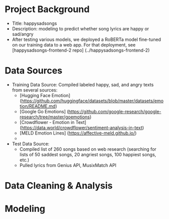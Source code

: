 # Project Background
- Title: happysadsongs
- Description: modeling to predict whether song lyrics are happy or sad/angry
- After testing various models, we deployed a RoBERTa model fine-tuned on our training data to a web app. For that deployment, see [happysadsongs-frontend-2 repo] (../happysadsongs-frontend-2) 

# Data Sources
- Training Data Source: 
  Compiled labeled happy, sad, and angry texts from several sources: 
    - [Hugging Face Emotion] (https://github.com/huggingface/datasets/blob/master/datasets/emotion/README.md)
    - [Google Go Emotions] (https://github.com/google-research/google-research/tree/master/goemotions)
    - [Crowdflower - Emotion in Text] (https://data.world/crowdflower/sentiment-analysis-in-text)
    - [MELD Emotion Lines] (https://affective-meld.github.io/)
    - 
- Test Data Source:
    - Compiled list of 260 songs based on web research (searching for lists of 50 saddest songs, 20 angriest songs, 100 happiest songs, etc.) 
    - Pulled lyrics from Genius API, MusixMatch API 

# Data Cleaning & Analysis

# Modeling


